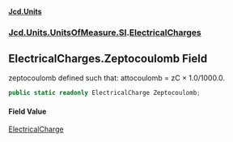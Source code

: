 #### [Jcd.Units](index 'index')
### [Jcd.Units.UnitsOfMeasure.SI](Jcd.Units.UnitsOfMeasure.SI 'Jcd.Units.UnitsOfMeasure.SI').[ElectricalCharges](ElectricalCharges 'Jcd.Units.UnitsOfMeasure.SI.ElectricalCharges')

## ElectricalCharges.Zeptocoulomb Field

zeptocoulomb defined such that: attocoulomb = zC × 1.0/1000.0.

```csharp
public static readonly ElectricalCharge Zeptocoulomb;
```

#### Field Value
[ElectricalCharge](ElectricalCharge 'Jcd.Units.UnitTypes.ElectricalCharge')